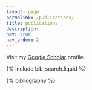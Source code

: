 ```yaml
---
layout: page
permalink: /publications/
title: publications
description: 
nav: true
nav_order: 2
---
```

Visit my [Google Scholar](https://scholar.google.com/citations?user=n6btclwAAAAJ&hl=en) profile.
<!-- _pages/publications.md -->

<!-- Bibsearch Feature -->

{% include bib_search.liquid %}

<div class="publications">

{% bibliography %}

</div>
